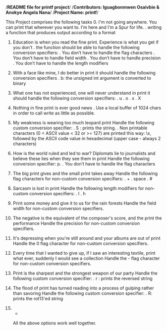 /******README file for printf project******/
/**Contributors: Iguagbonmwen Osaivbie & Anokye Angela Nana**/
/**Project Name: printf**/

This Project comprises the following tasks
0. I'm not going anywhere. You can print that wherever you want to. I'm here and I'm a Spur for life.
	. writing a function that produces output according to a format

1. Education is when you read the fine print. Experience is what you get if you don't
	. the function should be able to handle the following conversion specifiers:
	. You don’t have to handle the flag characters
	. You don’t have to handle field width
	. You don’t have to handle precision
	. You don’t have to handle the length modifiers

2. With a face like mine, I do better in print
	it should handle the following conversion specifiers
	. b: the unsigned int argument is converted to binary

3. What one has not experienced, one will never understand in print
	it should handle the following conversion specifiers:
	. u
	. o
	. x
	. X

4. Nothing in fine print is ever good news
	. Use a local buffer of 1024 chars in order to call write as little as possible.

5. My weakness is wearing too much leopard print
	Handle the following custom conversion specifier:
	. S : prints the string.
	. Non printable characters (0 < ASCII value < 32 or >= 127) are printed this way: \x, followed by the ASCII code value in hexadecimal (upper case - always 2 characters)

6. How is the world ruled and led to war? Diplomats lie to journalists and believe these lies when they see them in print
	Handle the following conversion specifier: p.
	. You don’t have to handle the flag characters

7. The big print gives and the small print takes away
	Handle the following flag characters for non-custom conversion specifiers:
	. +
	. space
	. #

8. Sarcasm is lost in print
	Handle the following length modifiers for non-custom conversion specifiers:
	. l
	. h

9. Print some money and give it to us for the rain forests
	Handle the field width for non-custom conversion specifiers.

10. The negative is the equivalent of the composer's score, and the print the performance
	Handle the precision for non-custom conversion specifiers.

11. It's depressing when you're still around and your albums are out of print
	Handle the 0 flag character for non-custom conversion specifiers.

12. Every time that I wanted to give up, if I saw an interesting textile, print what ever, suddenly I would see a collection
	Handle the - flag character for non-custom conversion specifiers.

13. Print is the sharpest and the strongest weapon of our party
	Handle the following custom conversion specifier:
	. r : prints the reversed string

14. The flood of print has turned reading into a process of gulping rather than savoring
	Handle the following custom conversion specifier:
	. R: prints the rot13'ed string

15. *
	All the above options work well together.
